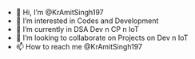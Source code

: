 - 👋 Hi, I’m @KrAmitSingh197
- 👀 I’m interested in Codes and Development
- 🌱 I’m currently in DSA Dev n CP n IoT
- 💞️ I’m looking to collaborate on Projects on Dev n IoT
- 📫 How to reach me @KrAmitSingh197

<!---
KrAmitSingh197/KrAmitSingh197 is a ✨ special ✨ repository because its `README.md` (this file) appears on your GitHub profile.
You can click the Preview link to take a look at your changes.
--->
